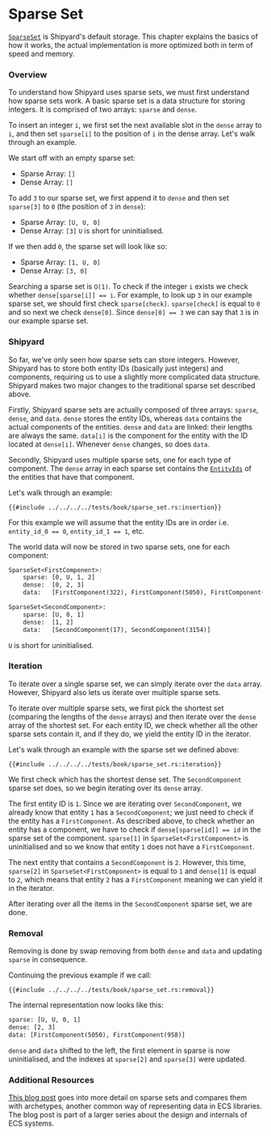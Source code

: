 # Sparse Set

[`SparseSet`][sparseset docs] is Shipyard's default storage. This chapter explains the basics
of how it works, the actual implementation is more optimized both in term of speed and memory.

### Overview

To understand how Shipyard uses sparse sets, we must first understand how sparse sets work.
A basic sparse set is a data structure for storing integers. It is comprised of two
arrays: `sparse` and `dense`.

To insert an integer `i`, we first set the next available slot in the `dense` array to `i`,
and then set `sparse[i]` to the position of `i` in the dense array. Let's walk through
an example.

We start off with an empty sparse set:

- Sparse Array: `[]`
- Dense Array: `[]`

To add `3` to our sparse set, we first append it to `dense` and then set `sparse[3]` to `0`
(the position of `3` in `dense`):

- Sparse Array: `[U, U, 0]`
- Dense Array: `[3]`
  `U` is short for uninitialised.

If we then add `0`, the sparse set will look like so:

- Sparse Array: `[1, U, 0]`
- Dense Array: `[3, 0]`

Searching a sparse set is `O(1)`. To check if the integer `i` exists we check whether
`dense[sparse[i]] == i`. For example, to look up `3` in our example sparse set, we should
first check `sparse[check]`. `sparse[check]` is equal to `0` and so next we check
`dense[0]`. Since `dense[0] == 3` we can say that `3` is in our example sparse set.

### Shipyard

So far, we've only seen how sparse sets can store integers. However, Shipyard has to store both
entity IDs (basically just integers) and components, requiring us to use a slightly more
complicated data structure. Shipyard makes two major changes to the traditional sparse set
described above.

Firstly, Shipyard sparse sets are actually composed of three arrays: `sparse`, `dense`, and
`data`. `dense` stores the entity IDs, whereas `data` contains the actual components of the
entities. `dense` and `data` are linked: their lengths are always the same. `data[i]` is
the component for the entity with the ID located at `dense[i]`. Whenever `dense` changes,
so does `data`.

Secondly, Shipyard uses multiple sparse sets, one for each type of component. The `dense` array
in each sparse set contains the [`EntityIds`][entityid docs] of the entities that have that
component.

Let's walk through an example:

```rust,noplaypen
{{#include ../../../../tests/book/sparse_set.rs:insertion}}
```

For this example we will assume that the entity IDs are in order i.e. `entity_id_0 == 0`, `entity_id_1 == 1`, etc.

The world data will now be stored in two sparse sets, one for each component:

```txt
SparseSet<FirstComponent>:
    sparse: [0, U, 1, 2]
    dense:  [0, 2, 3]
    data:   [FirstComponent(322), FirstComponent(5050), FirstComponent(958)]

SparseSet<SecondComponent>:
    sparse: [U, 0, 1]
    dense:  [1, 2]
    data:   [SecondComponent(17), SecondComponent(3154)]
```

`U` is short for uninitialised.

### Iteration

To iterate over a single sparse set, we can simply iterate over the `data` array.
However, Shipyard also lets us iterate over multiple sparse sets.

To iterate over multiple sparse sets, we first pick the shortest set (comparing the lengths
of the `dense` arrays) and then iterate over the `dense` array of the shortest set. For each
entity ID, we check whether all the other sparse sets contain it, and if they do, we yield
the entity ID in the iterator.

Let's walk through an example with the sparse set we defined above:

```rust,noplaypen
{{#include ../../../../tests/book/sparse_set.rs:iteration}}
```

We first check which has the shortest dense set. The `SecondComponent` sparse set does, so
we begin iterating over its `dense` array.

The first entity ID is `1`. Since we are iterating over `SecondComponent`, we already know
that entity `1` has a `SecondComponent`; we just need to check if the entity has a
`FirstComponent`. As described above, to check whether an entity has a component, we have
to check if `dense[sparse[id]] == id` in the sparse set of the component. `sparse[1]` in
`SparseSet<FirstComponent>` is uninitialised and so we know that entity `1` does not have
a `FirstComponent`.

The next entity that contains a `SecondComponent` is `2`. However, this time, `sparse[2]`
in `SparseSet<FirstComponent>` is equal to `1` and `dense[1]` is equal to `2`, which means
that entity `2` has a `FirstComponent` meaning we can yield it in the iterator.

After iterating over all the items in the `SecondComponent` sparse set, we are done.

### Removal

Removing is done by swap removing from both `dense` and `data` and updating `sparse` in
consequence.

Continuing the previous example if we call:

```rust,noplaypen
{{#include ../../../../tests/book/sparse_set.rs:removal}}
```

The internal representation now looks like this:

```txt
sparse: [U, U, 0, 1]
dense: [2, 3]
data: [FirstComponent(5050), FirstComponent(958)]
```

`dense` and `data` shifted to the left, the first element in sparse is now uninitialised,
and the indexes at `sparse[2]` and `sparse[3]` were updated.

### Additional Resources

[This blog post][skypjack blog post] goes into more detail on sparse sets and compares them
with archetypes, another common way of representing data in ECS libraries. The blog post is
part of a larger series about the design and internals of ECS systems.

[entityid docs]: https://docs.rs/shipyard/0.8/shipyard/struct.EntityId.html
[sparseset docs]: https://docs.rs/shipyard/0.8/shipyard/struct.SparseSet.html
[skypjack blog post]: https://skypjack.github.io/2019-03-07-ecs-baf-part-2/
